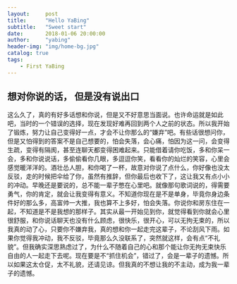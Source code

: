 ```yaml
---
layout:     post
title:      "Hello YaBing"
subtitle:   "Sweet start"
date:       2018-01-06 20:00:00
author:     "yabing"
header-img: "img/home-bg.jpg"
catalog: true
tags:
    - First YaBing
---
```


## 想对你说的话， 但是没有说出口
这么久了，真的有好多话想和你说，但是又不好意思当面说。也许命运就是如此吧，当时的一个错误的选择，现在发现好难再回到两个人之前的状态。所以我开始了锻炼，努力让自己变得好一点，才会不让你那么的“嫌弃”吧。有些话很想问你，但是又怕得到的答案不是自己想要的，怕会失落，会心痛，怕因为这一问，会变得生疏，变得有隔阂，甚至连聊天都变得困难起来。只能借着请你吃饭，多和你呆一会，多和你说说话，多偷偷看你几眼，多逗逗你笑，看看你的灿烂的笑容，心里会感觉暖洋洋的。酒壮怂人胆，和你喝了一杯，故意对你说了点什么，你好像也没太反驳，走的时候把伞给了你，虽然有推辞，但你最后也收下了，这让我又有点小小的冲动。早晚还是要说的，总不能一辈子憋在心里吧。就像那句歌词说的，得需要勇气，你的肯定，就会让我变得有意义。不知道你现在是不是单身，毕竟你身边条件好的那么多，高富帅一大推，我也算不上多好，怕会失落。你说你和房东住在一起，不知道是不是我想的那样子。其实从最一开始见到你，就觉得看到你就会心里很舒服，和你说话聊天也没有什么顾虑，很快乐，很开心，可以无拘无束的，所以我真的动了心，只要你不嫌弃我，真的想和你一起走完这辈子，不论刮风下雨。如果你觉得我冲动，我不反驳，毕竟那么久没联系了，突然就这样，会有点“不礼貌”。但我确实深思熟虑过了，为什么不随着自己的心和那个能让你无拘无束快乐自由的人一起走下去呢。现在要是不“抓住机会”，错过了，会是一辈子的遗憾。所以如果这太仓促，太不礼貌，还请见谅。但我真的不想让我的不主动，成为我一辈子的遗憾。
